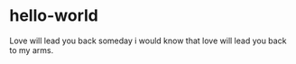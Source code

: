 # hello-world
 Love will lead you back 
 someday i would know that love will lead you back to my arms.
